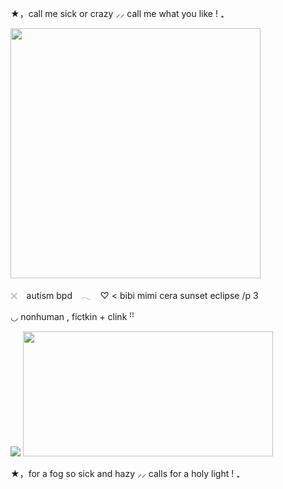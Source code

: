 ★，call me sick or crazy ⸝⸝ call me what you like ! ₊

<img src="https://i.postimg.cc/853FzD3P/Untitled10-20250207070743.png" data-canonical-src="(https://i.postimg.cc/853FzD3P/Untitled10-20250207070743.png)" width="400" height="400" />



𓏴⠀  autism bpd　𓂃⠀
♡ < bibi mimi cera sunset eclipse /p 3

◡  nonhuman , fictkin + clink ꜝꜝ

![](https://i.postimg.cc/zGMjbLQT/Untitled10-20250207071118.png)
<img src="https://i.postimg.cc/zGMjbLQT/Untitled10-20250207071118.png" data-canonical-src="(https://i.postimg.cc/zGMjbLQT/Untitled10-20250207071118.png)" width="400" height="200" />



★，for a fog so sick and hazy ⸝⸝ calls for a holy light  ! ₊
<!--
**roughhousesmp/roughhousesmp** is a ✨ _special_ ✨ repository because its `README.md` (this file) appears on your GitHub profile.

Here are some ideas to get you started:

- 🔭 I’m currently working on ...
- 🌱 I’m currently learning ...
- 👯 I’m looking to collaborate on ...
- 🤔 I’m looking for help with ...
- 💬 Ask me about ...
- 📫 How to reach me: ...
- 😄 Pronouns: ...
- ⚡ Fun fact: ...
-->
